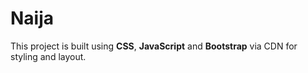 # Naija

This project is built using **CSS**, **JavaScript** and **Bootstrap** via CDN for styling and layout.

 
